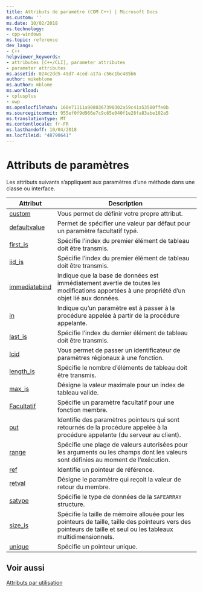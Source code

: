 ```yaml
---
title: Attributs de paramètre (COM C++) | Microsoft Docs
ms.custom: ''
ms.date: 10/02/2018
ms.technology:
- cpp-windows
ms.topic: reference
dev_langs:
- C++
helpviewer_keywords:
- attributes [C++/CLI], parameter attributes
- parameter attributes
ms.assetid: 024c2dd5-49d7-4ced-a17a-c56c1bc485b6
author: mikeblome
ms.author: mblome
ms.workload:
- cplusplus
- uwp
ms.openlocfilehash: 160e71111a9080367390302a59c41a53580ffe0b
ms.sourcegitcommit: 955ef0f9d966e7c9c65e040f1e28fa83abe102a5
ms.translationtype: MT
ms.contentlocale: fr-FR
ms.lasthandoff: 10/04/2018
ms.locfileid: "48790641"
---
```

# <a name="parameter-attributes"></a>Attributs de paramètres

Les attributs suivants s’appliquent aux paramètres d’une méthode dans une classe ou interface.

|Attribut|Description|
|---------------|-----------------|
|[custom](custom-cpp.md)|Vous permet de définir votre propre attribut.|
|[defaultvalue](defaultvalue.md)|Permet de spécifier une valeur par défaut pour un paramètre facultatif typé.|
|[first_is](first-is.md)|Spécifie l’index du premier élément de tableau doit être transmis.|
|[iid_is](iid-is.md)|Spécifie l’index du premier élément de tableau doit être transmis.|
|[immediatebind](immediatebind.md)|Indique que la base de données est immédiatement avertie de toutes les modifications apportées à une propriété d’un objet lié aux données.|
|[in](in-cpp.md)|Indique qu’un paramètre est à passer à la procédure appelée à partir de la procédure appelante.|
|[last_is](last-is.md)|Spécifie l’index du dernier élément de tableau doit être transmis.|
|[lcid](lcid.md)|Vous permet de passer un identificateur de paramètres régionaux à une fonction.|
|[length_is](length-is.md)|Spécifie le nombre d’éléments de tableau doit être transmis.|
|[max_is](max-is.md)|Désigne la valeur maximale pour un index de tableau valide.|
|[Facultatif](optional-cpp.md)|Spécifie un paramètre facultatif pour une fonction membre.|
|[out](out-cpp.md)|Identifie des paramètres pointeurs qui sont retournés de la procédure appelée à la procédure appelante (du serveur au client).|
|[range](range-cpp.md)|Spécifie une plage de valeurs autorisées pour les arguments ou les champs dont les valeurs sont définies au moment de l’exécution.|
|[ref](ref-cpp.md)|Identifie un pointeur de référence.|
|[retval](retval.md)|Désigne le paramètre qui reçoit la valeur de retour du membre.|
|[satype](satype.md)|Spécifie le type de données de la `SAFEARRAY` structure.|
|[size_is](size-is.md)|Spécifie la taille de mémoire allouée pour les pointeurs de taille, taille des pointeurs vers des pointeurs de taille et seul ou les tableaux multidimensionnels.|
|[unique](unique-cpp.md)|Spécifie un pointeur unique.|

## <a name="see-also"></a>Voir aussi

[Attributs par utilisation](attributes-by-usage.md)